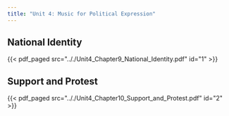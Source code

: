 ```yaml
---
title: "Unit 4: Music for Political Expression"
---
```


## National Identity

{{< pdf_paged src=".././Unit4_Chapter9_National_Identity.pdf" id="1" >}}

## Support and Protest

{{< pdf_paged src=".././Unit4_Chapter10_Support_and_Protest.pdf" id="2" >}}

